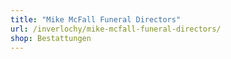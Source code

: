 ```yaml
---
title: "Mike McFall Funeral Directors"
url: /inverlochy/mike-mcfall-funeral-directors/
shop: Bestattungen
---
```

